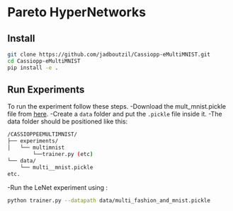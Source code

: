 # Pareto HyperNetworks 




## Install

```bash
git clone https://github.com/jadboutzil/Cassiopp-eMultiMNIST.git
cd Cassiopp-eMultiMNIST
pip install -e .
```

## Run Experiments
To run the experiment follow these steps.
-Download the mult_mnist.pickle file from [here](https://drive.google.com/open?id=1VnmCmBAVh8f_BKJg1KYx-E137gBLXbGG).
-Create a `data` folder and put the `.pickle` file inside it.
-The data folder should be positioned like this:
```bash
/CASSIOPPEEMULTIMNIST/
├── experiments/
│   └── multimnist
        └──trainer.py (etc)
└── data/
    └── multi__mnist.pickle
etc.
```
-Run the LeNet experiment using : 
```bash
python trainer.py --datapath data/multi_fashion_and_mnist.pickle 
```    
